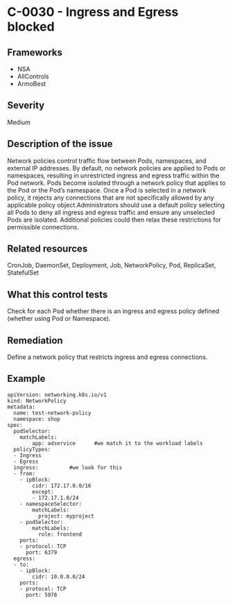# C-0030 - Ingress and Egress blocked

## Frameworks
* NSA
* AllControls
* ArmoBest
 
## Severity
Medium

## Description of the issue
Network policies control traffic flow between Pods, namespaces, and external IP addresses. By default, no network policies are applied to Pods or namespaces, resulting in unrestricted ingress and egress traffic within the Pod network. Pods become isolated through a network policy that applies to the Pod or the Pod’s namespace. Once a Pod is selected in a network policy, it rejects any connections that are not specifically allowed by any applicable policy object.Administrators should use a default policy selecting all Pods to deny all ingress and egress traffic and ensure any unselected Pods are isolated. Additional policies could then relax these restrictions for permissible connections.
 
## Related resources
CronJob, DaemonSet, Deployment, Job, NetworkPolicy, Pod, ReplicaSet, StatefulSet
 
## What this control tests 
Check for each Pod whether there is an ingress and egress policy defined (whether using Pod or Namespace). 
 
## Remediation
Define a network policy that restricts ingress and egress connections.
 
## Example
```
apiVersion: networking.k8s.io/v1
kind: NetworkPolicy
metadata:
  name: test-network-policy
  namespace: shop
spec:
  podSelector:
    matchLabels:
        app: adservice		#we match it to the workload labels
  policyTypes:
  - Ingress
  - Egress
  ingress:			#we look for this 
  - from:
    - ipBlock:
        cidr: 172.17.0.0/16
        except:
        - 172.17.1.0/24
    - namespaceSelector:
        matchLabels:
          project: myproject
    - podSelector:
        matchLabels:
          role: frontend
    ports:
    - protocol: TCP
      port: 6379
  egress:			
  - to:
    - ipBlock:
        cidr: 10.0.0.0/24
    ports:
    - protocol: TCP
      port: 5978
 
```
